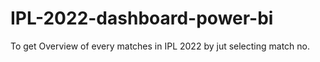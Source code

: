 # IPL-2022-dashboard-power-bi
To get Overview of every matches in IPL 2022 by jut selecting match no.
